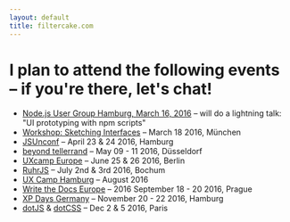 ```yaml
---
layout: default
title: filtercake.com
---
```


# I plan to attend the following events – if you're there, let's chat!

- [Node.js User Group Hamburg, March 16, 2016](http://www.meetup.com/node-HH/events/228518814/) – will do a lightning talk: "UI prototyping with npm scripts"
- [Workshop: Sketching Interfaces](http://push-conference.com/training/fixed-date/20163F-ux-workshop-sketching-interfaces.php) – March 18 2016, München
- [JSUnconf](http://2016.jsunconf.eu/) – April 23 & 24 2016, Hamburg
- [beyond tellerrand](https://beyondtellerrand.com/events/duesseldorf-2016) – May 09 - 11 2016, Düsseldorf
- [UXcamp Europe](http://www.uxcampeurope.org/) – June 25 & 26 2016, Berlin
- [RuhrJS](http://ruhrjs.de/) – July 2nd & 3rd 2016, Bochum
- [UX Camp Hamburg](http://www.uxcamphh.org/) – August 2016
- [Write the Docs Europe](http://www.writethedocs.org/conf/eu/2016/) – 2016 September 18 - 20 2016, Prague
- [XP Days Germany](http://www.xpdays.de/) – November 20 - 22 2016, Hamburg
- [dotJS](http://www.dotjs.io/) & [dotCSS](http://www.dotcss.io/) – Dec 2 & 5 2016, Paris